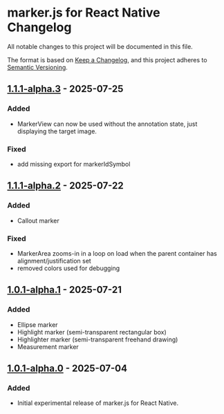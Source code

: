 # marker.js for React Native Changelog

All notable changes to this project will be documented in this file.

The format is based on [Keep a Changelog](https://keepachangelog.com/en/1.0.0/),
and this project adheres to [Semantic Versioning](https://semver.org/spec/v2.0.0.html).

## [1.1.1-alpha.3] - 2025-07-25

### Added

- MarkerView can now be used without the annotation state, just displaying the target image.

### Fixed

- add missing export for markerIdSymbol

## [1.1.1-alpha.2] - 2025-07-22

### Added

- Callout marker

### Fixed

- MarkerArea zooms-in in a loop on load when the parent container has alignment/justification set
- removed colors used for debugging

## [1.0.1-alpha.1] - 2025-07-21

### Added

- Ellipse marker
- Highlight marker (semi-transparent rectangular box)
- Highlighter marker (semi-transparent freehand drawing)
- Measurement marker

## [1.0.1-alpha.0] - 2025-07-04

### Added

- Initial experimental release of marker.js for React Native.

[1.1.1-alpha.3]: https://github.com/ailon/react-native-markerjs/releases/tag/v1.1.1-alpha.3
[1.1.1-alpha.2]: https://github.com/ailon/react-native-markerjs/releases/tag/v1.1.1-alpha.2
[1.0.1-alpha.1]: https://github.com/ailon/react-native-markerjs/releases/tag/v1.0.0-alpha.1
[1.0.1-alpha.0]: https://github.com/ailon/react-native-markerjs/releases/tag/v1.0.0-alpha.0
